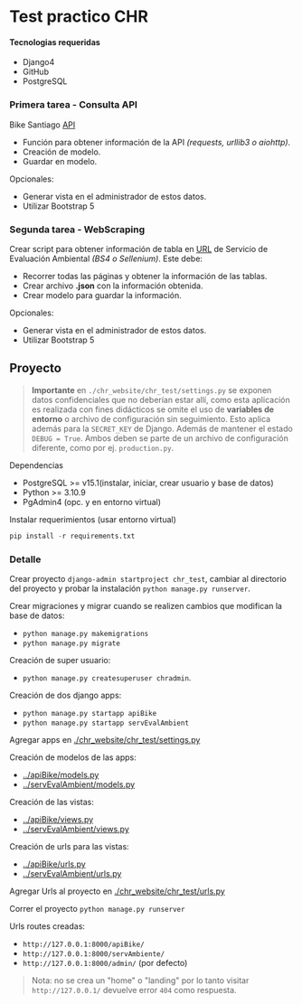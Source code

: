 # Test practico CHR

#### Tecnologias requeridas

- Django4
- GitHub
- PostgreSQL

### Primera tarea - Consulta API

Bike Santiago [API](http://api.citybik.es/v2/networks/bikesantiago)

- Función para obtener información de la API *(requests, urllib3 o aiohttp)*.
- Creación de modelo.
- Guardar en modelo.

Opcionales:

- Generar vista en el administrador de estos datos.
- Utilizar Bootstrap 5

### Segunda tarea - WebScraping

Crear script para obtener información de tabla en
[URL](https://seia.sea.gob.cl/busqueda/buscarProyectoAction.php) de Servicio de
Evaluación Ambiental *(BS4 o Sellenium)*. Este debe:

- Recorrer todas las páginas y obtener la información de las tablas.
- Crear archivo **.json** con la información obtenida.
- Crear modelo para guardar la información.

Opcionales:

- Generar vista en el administrador de estos datos.
- Utilizar Bootstrap 5


## Proyecto

> **Importante** en `./chr_website/chr_test/settings.py` se exponen datos
> confidenciales que no deberían estar allí, como esta aplicación es realizada
> con fines didácticos se omite el uso de **variables de entorno** o archivo
> de configuración sin seguimiento. Esto aplica además para la `SECRET_KEY` de
> Django. Además de mantener el estado `DEBUG = True`. Ambos deben se parte de
> un archivo de configuración diferente, como por ej. `production.py`.

Dependencias

- PostgreSQL >= v15.1(instalar, iniciar, crear usuario y base de datos)
- Python >= 3.10.9
- PgAdmin4 (opc. y en entorno virtual)

<!-- ![](./imgs/pgadmin.png) -->

Instalar requerimientos (usar entorno virtual)

```py
pip install -r requirements.txt
```

### Detalle

Crear proyecto `django-admin startproject chr_test`, cambiar al directorio del
proyecto y probar la instalación `python manage.py runserver`.

Crear migraciones y migrar cuando se realizen cambios que modifican la base de datos:

- `python manage.py makemigrations`
- `python manage.py migrate`

Creación de super usuario:

- `python manage.py createsuperuser chradmin`.

Creación de dos django apps:

- `python manage.py startapp apiBike`
- `python manage.py startapp servEvalAmbient`

Agregar apps en [./chr_website/chr_test/settings.py](./chr_website/chr_test/settings.py)

Creación de modelos de las apps:

- [../apiBike/models.py](./chr_website/apiBike/models.py)
- [../servEvalAmbient/models.py](./chr_website/servEvalAmbient/models.py)

Creación de las vistas:

- [../apiBike/views.py](./chr_website/apiBike/views.py)
- [../servEvalAmbient/views.py](./chr_website/servEvalAmbient/views.py)

Creación de urls para las vistas:

- [../apiBike/urls.py](./chr_website/apiBike/urls.py.py)
- [../servEvalAmbient/urls.py](./chr_website/servEvalAmbient/urls.py)

Agregar Urls al proyecto en [./chr_website/chr_test/urls.py](./chr_website/chr_test/urls.py)

Correr el proyecto `python manage.py runserver`

Urls routes creadas:

- `http://127.0.0.1:8000/apiBike/`
- `http://127.0.0.1:8000/servAmbiente/`
- `http://127.0.0.1:8000/admin/` (por defecto)

> Nota: no se crea un "home" o "landing" por lo tanto visitar `http://127.0.0.1/`
> devuelve error `404` como respuesta.

